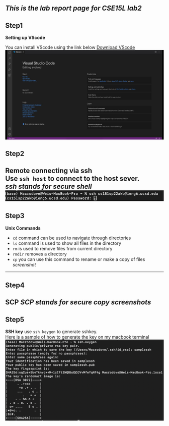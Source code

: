 ***This is the lab report page for CSE15L lab2***
---
## Step1  
**Setting up VScode**  

You can install VScode using the link below [Download VScode](https://code.visualstudio.com/download)
![vscode UI](maxresdefault.jpg)

## Step2  

**Remote connecting via ssh**  
Use `ssh host` to connect to the host sever.  
*ssh stands for secure shell*
![sshsamp](sshsample.png)
---
## Step3
**Unix Commands**
- `cd` command can be used to navigate through directories
- `ls` command is used to show all files in the directory
- `rm` is used to remove files from current directory
- `rmdir` removes a directory
- `cp` you can use this command to rename or make a copy of files
*screenshot*
---
## Step4
**SCP**
*SCP stands for secure copy*
*screenshots*
---
## Step5
**SSH key**
use `ssh keygen` to generate sshkey.  
Here is a sample of how to generate the key on my macbook terminal
![sshkey](sshkey.png)
